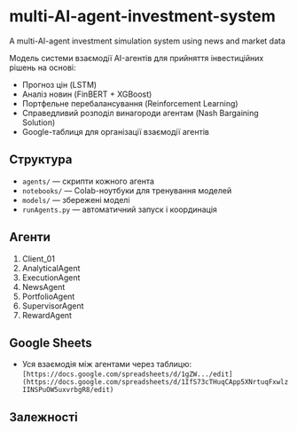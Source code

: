 # multi-AI-agent-investment-system
A multi-AI-agent investment simulation system using news and market data

Модель системи взаємодії AI-агентів для прийняття інвестиційних рішень на основі:
- Прогноз цін (LSTM)
- Аналіз новин (FinBERT + XGBoost)
- Портфельне перебалансування (Reinforcement Learning)
- Справедливий розподіл винагороди агентам (Nash Bargaining Solution)
- Google-таблиця для організації взаємодії агентів

## Структура
- `agents/` — скрипти кожного агента
- `notebooks/` — Colab-ноутбуки для тренування моделей
- `models/` — збережені моделі
- `runAgents.py` — автоматичний запуск і координація

## Агенти
1. Client_01
2. AnalyticalAgent
3. ExecutionAgent
4. NewsAgent
5. PortfolioAgent
6. SupervisorAgent
7. RewardAgent

## Google Sheets
- Уся взаємодія між агентами через таблицю:
  `[https://docs.google.com/spreadsheets/d/1gZW.../edit](https://docs.google.com/spreadsheets/d/1IfS73cTHuqCApp5XNrtuqFxwlzIINSPuOW5uxvrbgR8/edit)`

## Залежності
